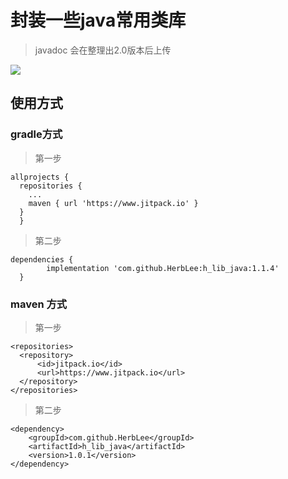# 封装一些java常用类库

> javadoc 会在整理出2.0版本后上传

[![](https://www.jitpack.io/v/HerbLee/h_lib_java.svg)](https://www.jitpack.io/#HerbLee/h_lib_java)


## 使用方式

### gradle方式

> 第一步

    allprojects {
      repositories {
        ...
        maven { url 'https://www.jitpack.io' }
      }
	  }
    
> 第二步
  
    dependencies {
	        implementation 'com.github.HerbLee:h_lib_java:1.1.4'
	  }
    
    
### maven 方式
  
> 第一步
 
    <repositories>
      <repository>
          <id>jitpack.io</id>
          <url>https://www.jitpack.io</url>
      </repository>
    </repositories>
    
> 第二步


    <dependency>
        <groupId>com.github.HerbLee</groupId>
        <artifactId>h_lib_java</artifactId>
        <version>1.0.1</version>
    </dependency>
    
    
